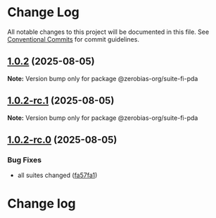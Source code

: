 # Change Log

All notable changes to this project will be documented in this file.
See [Conventional Commits](https://conventionalcommits.org) for commit guidelines.

## [1.0.2](https://github.com/zerobias-org/suite/compare/@zerobias-org/suite-fi-pda@1.0.2-rc.1...@zerobias-org/suite-fi-pda@1.0.2) (2025-08-05)

**Note:** Version bump only for package @zerobias-org/suite-fi-pda





## [1.0.2-rc.1](https://github.com/zerobias-org/suite/compare/@zerobias-org/suite-fi-pda@1.0.2-rc.0...@zerobias-org/suite-fi-pda@1.0.2-rc.1) (2025-08-05)

**Note:** Version bump only for package @zerobias-org/suite-fi-pda





## [1.0.2-rc.0](https://github.com/zerobias-org/suite/compare/@zerobias-org/suite-fi-pda@1.0.1...@zerobias-org/suite-fi-pda@1.0.2-rc.0) (2025-08-05)


### Bug Fixes

* all suites changed ([fa57fa1](https://github.com/zerobias-org/suite/commit/fa57fa1af7628003297df46b2d7740fe95bd2666))





# Change log
